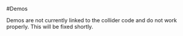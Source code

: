 #Demos 

Demos are not currently linked to the collider code and do not work properly.  This will be fixed shortly.